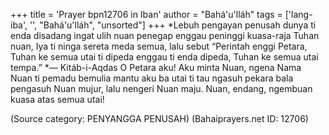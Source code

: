 +++
title = 'Prayer bpn12706 in Iban'
author = "Bahá'u'lláh"
tags = ['lang-iba', '', "Bahá'u'lláh", "unsorted"]
+++
*Lebuh pengayan penusah dunya ti enda disadang ingat ulih nuan penegap enggau peninggi kuasa-raja Tuhan nuan, Iya ti ninga sereta meda semua, lalu sebut “Perintah enggi Petara, Tuhan ke semua utai ti dipeda enggau ti enda dipeda, Tuhan ke semua utai tempa.”
*—  Kitáb-i-Aqdas
 	O Petara aku! Aku minta Nuan, ngena Nama Nuan ti pemadu bemulia mantu aku ba utai ti tau ngasuh pekara bala pengasuh Nuan mujur, lalu nengeri Nuan maju. Nuan, endang, ngembuan kuasa atas semua utai!

(Source category: PENYANGGA PENUSAH)
(Bahaiprayers.net ID: 12706)
